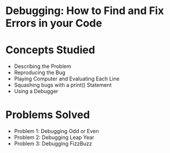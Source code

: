 #   Debugging: How to Find and Fix Errors in your Code

#   Concepts Studied
- Describing the Problem
- Reproducing the Bug
- Playing Computer and Evaluating Each Line
- Squashing bugs with a print() Statement
- Using a Debugger

#   Problems Solved
- Problem 1: Debugging Odd or Even
- Problem 2: Debugging Leap Year
- Problem 3: Debugging FizzBuzz